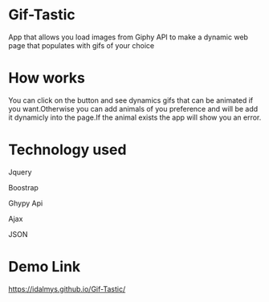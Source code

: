 # Gif-Tastic
App that allows you load images from Giphy API to make a dynamic web page that populates with gifs of your choice

# How works
You can click on the button and see dynamics gifs that can be animated if you want.Otherwise you can add animals of you preference and will be add it dynamicly into the page.If the animal exists the app will show you an error.

# Technology used
Jquery

Boostrap

Ghypy Api

Ajax

JSON

# Demo Link
https://idalmys.github.io/Gif-Tastic/
